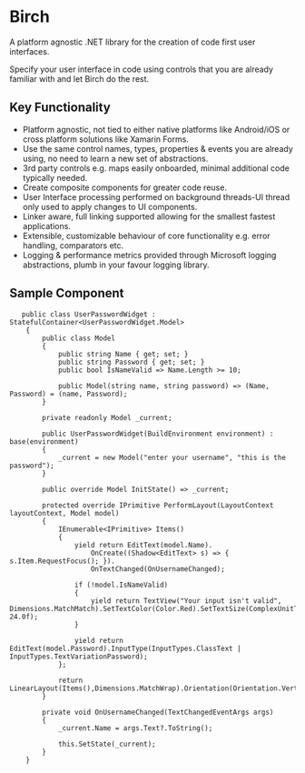 # Birch

A platform agnostic .NET library for the creation of code first user interfaces.

Specify your user interface in code using controls that you are already familiar with and let Birch do the rest.

## Key Functionality

* Platform agnostic, not tied to either native platforms like Android/iOS or cross platform solutions like Xamarin Forms.
* Use the same control names, types, properties & events you are already using, no need to learn a new set of abstractions.
* 3rd party controls e.g. maps easily onboarded, minimal additional code typically needed.
* Create composite components for greater code reuse.
* User Interface processing performed on background threads-UI thread only used to apply changes to UI components.
* Linker aware, full linking supported allowing for the smallest fastest applications.
* Extensible, customizable behaviour of core functionality e.g. error handling, comparators etc.
* Logging & performance metrics provided through Microsoft logging abstractions, plumb in your favour logging library.

## Sample Component

~~~~
   public class UserPasswordWidget : StatefulContainer<UserPasswordWidget.Model>
    {
        public class Model
        {
            public string Name { get; set; }
            public string Password { get; set; }
            public bool IsNameValid => Name.Length >= 10;

            public Model(string name, string password) => (Name, Password) = (name, Password);
        }

        private readonly Model _current;

        public UserPasswordWidget(BuildEnvironment environment) : base(environment)
        {
            _current = new Model("enter your username", "this is the password");
        }

        public override Model InitState() => _current;

        protected override IPrimitive PerformLayout(LayoutContext layoutContext, Model model)
        {
            IEnumerable<IPrimitive> Items()
            {
                yield return EditText(model.Name).
                    OnCreate((Shadow<EditText> s) => { s.Item.RequestFocus(); }).
                    OnTextChanged(OnUsernameChanged);

                if (!model.IsNameValid)
                {
                    yield return TextView("Your input isn't valid", Dimensions.MatchMatch).SetTextColor(Color.Red).SetTextSize(ComplexUnitType.Dip, 24.0f);
                }

                yield return EditText(model.Password).InputType(InputTypes.ClassText | InputTypes.TextVariationPassword);
            };

            return LinearLayout(Items(),Dimensions.MatchWrap).Orientation(Orientation.Vertical).Comparer(MyerComparer<IPrimitive>.Default);
        }

        private void OnUsernameChanged(TextChangedEventArgs args)
        {
            _current.Name = args.Text?.ToString();

            this.SetState(_current);
        }
    }
~~~~



  